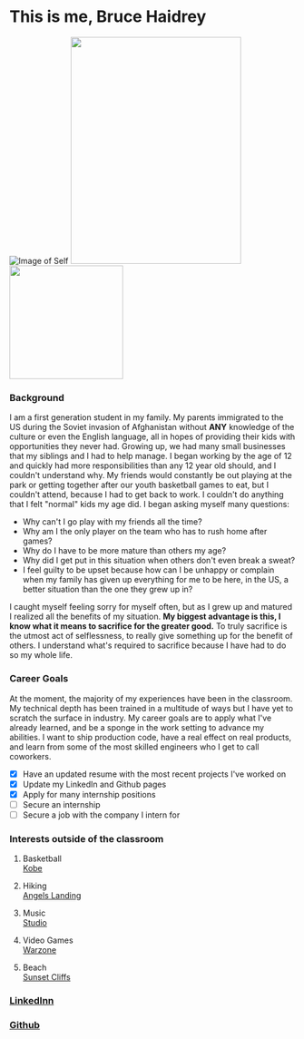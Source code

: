 # This is me, Bruce Haidrey

![Image of Self](https://github.com/brucehaidrey24/Pages/blob/main/IMG_9896.JPG)
<img src="https://github.com/brucehaidrey24/Pages/blob/main/IMG_9896.JPG" width="300" height="400" />
<img src="https://github.com/brucehaidrey24/Pages/blob/main/IMG_9896.JPG" width="200" height="200" />

### Background
I am a first generation student in my family. My parents immigrated to the US during the Soviet invasion of Afghanistan without **ANY** knowledge of the culture or even the English language, all in hopes of providing their kids with opportunities they never had. Growing up, we had many small businesses that my siblings and I had to help manage. I began working by the age of 12 and quickly had more responsibilities than any 12 year old should, and I couldn't understand why. My friends would constantly be out playing at the park or getting together after our youth basketball games to eat, but I couldn't attend, because I had to get back to work. I couldn't do anything that I felt "normal" kids my age did. I began asking myself many questions:

- Why can't I go play with my friends all the time?
- Why am I the only player on the team who has to rush home after games?
- Why do I have to be more mature than others my age?
- Why did I get put in this situation when others don't even break a sweat?
- I feel guilty to be upset because how can I be unhappy or complain when my family has given up everything for me to be here, in the US, a better situation than the one they grew up in?

I caught myself feeling sorry for myself often, but as I grew up and matured I realized all the benefits of my situation. **My biggest advantage is this, I know what it means to sacrifice for the greater good.** To truly sacrifice is the utmost act of selflessness, to really give something up for the benefit of others. I understand what's required to sacrifice because I have had to do so my whole life.


### Career Goals
At the moment, the majority of my experiences have been in the classroom. My technical depth has been trained in a multitude of ways but I have yet to scratch the surface in industry. My career goals are to apply what I've already learned, and be a sponge in the work setting to advance my abilities. I want to ship production code, have a real effect on real products, and learn from some of the most skilled engineers who I get to call coworkers.

- [x] Have an updated resume with the most recent projects I've worked on
- [x] Update my LinkedIn and Github pages
- [x] Apply for many internship positions
- [ ] Secure an internship
- [ ] Secure a job with the company I intern for

### Interests outside of the classroom
1. Basketball  
[Kobe](https://wallpaperaccess.com/kobe-bryant)

2. Hiking  
[Angels Landing](https://zionnationalpark.com/hikes/angels-landing/)

3. Music  
[Studio](https://consequenceofsound.net/2010/11/check-out-dr-dre-feat-eminem-i-need-a-doctor/?new=true)

4. Video Games  
[Warzone](https://www.callofduty.com/warzone)

5. Beach  
[Sunset Cliffs](https://oceanbeachsandiego.com/attractions/parks/sunset-cliffs-natural-park-and-point-loma-lighthouse)

### [LinkedInn](https://www.linkedin.com/in/brucehaidrey24/)

### [Github](https://github.com/brucehaidrey24)



